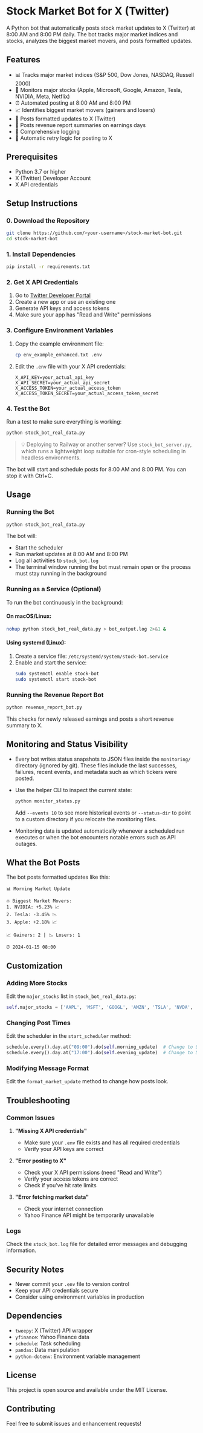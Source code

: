 # Stock Market Bot for X (Twitter)

A Python bot that automatically posts stock market updates to X (Twitter) at 8:00 AM and 8:00 PM daily. The bot tracks major market indices and stocks, analyzes the biggest market movers, and posts formatted updates.

## Features

- 📊 Tracks major market indices (S&P 500, Dow Jones, NASDAQ, Russell 2000)
- 🏢 Monitors major stocks (Apple, Microsoft, Google, Amazon, Tesla, NVIDIA, Meta, Netflix)
- ⏰ Automated posting at 8:00 AM and 8:00 PM
- 📈 Identifies biggest market movers (gainers and losers)
- 📱 Posts formatted updates to X (Twitter)
- 📰 Posts revenue report summaries on earnings days
- 📝 Comprehensive logging
- 🔁 Automatic retry logic for posting to X

## Prerequisites

- Python 3.7 or higher
- X (Twitter) Developer Account
- X API credentials

## Setup Instructions

### 0. Download the Repository

```bash
git clone https://github.com/<your-username>/stock-market-bot.git
cd stock-market-bot
```

### 1. Install Dependencies

```bash
pip install -r requirements.txt
```

### 2. Get X API Credentials

1. Go to [Twitter Developer Portal](https://developer.twitter.com/en/portal/dashboard)
2. Create a new app or use an existing one
3. Generate API keys and access tokens
4. Make sure your app has "Read and Write" permissions

### 3. Configure Environment Variables

1. Copy the example environment file:
   ```bash
   cp env_example_enhanced.txt .env
   ```

2. Edit the `.env` file with your X API credentials:
   ```
   X_API_KEY=your_actual_api_key
   X_API_SECRET=your_actual_api_secret
   X_ACCESS_TOKEN=your_actual_access_token
   X_ACCESS_TOKEN_SECRET=your_actual_access_token_secret
   ```

### 4. Test the Bot

Run a test to make sure everything is working:

```bash
python stock_bot_real_data.py
```

> 💡 Deploying to Railway or another server? Use `stock_bot_server.py`, which
> runs a lightweight loop suitable for cron-style scheduling in headless
> environments.

The bot will start and schedule posts for 8:00 AM and 8:00 PM. You can stop it with Ctrl+C.

## Usage

### Running the Bot

```bash
python stock_bot_real_data.py
```

The bot will:
- Start the scheduler
- Run market updates at 8:00 AM and 8:00 PM
- Log all activities to `stock_bot.log`
- The terminal window running the bot must remain open or the process must stay running in the background

### Running as a Service (Optional)

To run the bot continuously in the background:

#### On macOS/Linux:
```bash
nohup python stock_bot_real_data.py > bot_output.log 2>&1 &
```

#### Using systemd (Linux):
1. Create a service file: `/etc/systemd/system/stock-bot.service`
2. Enable and start the service:
   ```bash
   sudo systemctl enable stock-bot
   sudo systemctl start stock-bot
   ```

### Running the Revenue Report Bot

```bash
python revenue_report_bot.py
```

This checks for newly released earnings and posts a short revenue summary to X.

## Monitoring and Status Visibility

- Every bot writes status snapshots to JSON files inside the `monitoring/`
  directory (ignored by git). These files include the last successes,
  failures, recent events, and metadata such as which tickers were posted.
- Use the helper CLI to inspect the current state:

  ```bash
  python monitor_status.py
  ```

  Add `--events 10` to see more historical events or `--status-dir` to point to
  a custom directory if you relocate the monitoring files.
- Monitoring data is updated automatically whenever a scheduled run executes or
  when the bot encounters notable errors such as API outages.

## What the Bot Posts

The bot posts formatted updates like this:

```
📊 Morning Market Update

🔥 Biggest Market Movers:
1. NVIDIA: +5.23% 📈
2. Tesla: -3.45% 📉
3. Apple: +2.18% 📈

📈 Gainers: 2 | 📉 Losers: 1

⏰ 2024-01-15 08:00
```

## Customization

### Adding More Stocks

Edit the `major_stocks` list in `stock_bot_real_data.py`:

```python
self.major_stocks = ['AAPL', 'MSFT', 'GOOGL', 'AMZN', 'TSLA', 'NVDA', 'META', 'NFLX', 'YOUR_STOCK']
```

### Changing Post Times

Edit the scheduler in the `start_scheduler` method:

```python
schedule.every().day.at("09:00").do(self.morning_update)  # Change to 9 AM
schedule.every().day.at("17:00").do(self.evening_update)  # Change to 5 PM
```

### Modifying Message Format

Edit the `format_market_update` method to change how posts look.

## Troubleshooting

### Common Issues

1. **"Missing X API credentials"**
   - Make sure your `.env` file exists and has all required credentials
   - Verify your API keys are correct

2. **"Error posting to X"**
   - Check your X API permissions (need "Read and Write")
   - Verify your access tokens are correct
   - Check if you've hit rate limits

3. **"Error fetching market data"**
   - Check your internet connection
   - Yahoo Finance API might be temporarily unavailable

### Logs

Check the `stock_bot.log` file for detailed error messages and debugging information.

## Security Notes

- Never commit your `.env` file to version control
- Keep your API credentials secure
- Consider using environment variables in production

## Dependencies

- `tweepy`: X (Twitter) API wrapper
- `yfinance`: Yahoo Finance data
- `schedule`: Task scheduling
- `pandas`: Data manipulation
- `python-dotenv`: Environment variable management

## License

This project is open source and available under the MIT License.

## Contributing

Feel free to submit issues and enhancement requests! 